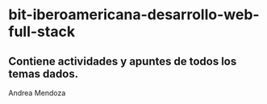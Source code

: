 # bit-iberoamericana-desarrollo-web-full-stack

## Contiene actividades y apuntes de todos los temas dados.


Andrea Mendoza

